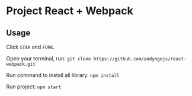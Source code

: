 # Project React + Webpack

## Usage

Click `STAR` and `FORK`.

Open your terminal, run: `git clone https://github.com/andyngojs/react-webpack.git`

Run command to install all library: `npm install`

Run project: `npm start`
